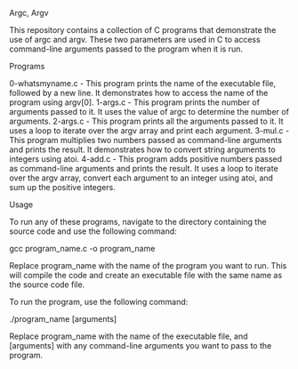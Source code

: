 Argc, Argv

This repository contains a collection of C programs that demonstrate the use of argc and argv. These two parameters are used in C to access command-line arguments passed to the program when it is run.

Programs

0-whatsmyname.c - This program prints the name of the executable file, followed by a new line. It demonstrates how to access the name of the program using argv[0].
1-args.c - This program prints the number of arguments passed to it. It uses the value of argc to determine the number of arguments.
2-args.c - This program prints all the arguments passed to it. It uses a loop to iterate over the argv array and print each argument.
3-mul.c - This program multiplies two numbers passed as command-line arguments and prints the result. It demonstrates how to convert string arguments to integers using atoi.
4-add.c - This program adds positive numbers passed as command-line arguments and prints the result. It uses a loop to iterate over the argv array, convert each argument to an integer using atoi, and sum up the positive integers.

Usage

To run any of these programs, navigate to the directory containing the source code and use the following command:

gcc program_name.c -o program_name

Replace program_name with the name of the program you want to run. This will compile the code and create an executable file with the same name as the source code file.

To run the program, use the following command:

./program_name [arguments]

Replace program_name with the name of the executable file, and [arguments] with any command-line arguments you want to pass to the program.

